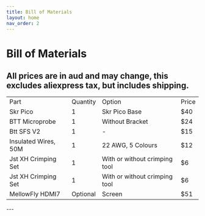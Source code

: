 ```yaml
---
title: Bill of Materials
layout: home
nav_order: 2
---
```



<h1>Bill of Materials</h1>
<h2><b>All prices are in aud and may change, this excludes aliexpress tax, but includes shipping.</b></h2>
<table>
    <tbody>
        <tr>
            <td>Part</td>
            <td>Quantity</td>
            <td>Option</td>
            <td>Price</td>
        </tr>
        <tr>
            <td>Skr Pico</td>
            <td>1</td>
            <td>Skr Pico Base</td>
            <td>$40</td>
        </tr>
        <tr>
            <td>BTT Microprobe</td>
            <td>1</td>
            <td>Without Bracket</td>
            <td>$24</td>
        </tr>
        </tr>
            <td>Btt SFS V2</td>
            <td>1</td>
            <td>-</td>
            <td>$15</td>
        </tr>
        <tr>
            <td>Insulated Wires, 50M</td>
            <td>1</td>
            <td>22 AWG, 5 Colours</td>
            <td>$12</td>
        </tr>
        <tr>
            <td>Jst XH Crimping Set</td>
            <td>1</td>
            <td>With or without crimping tool</td>
            <td>$6</td>
        </tr>
        <tr>
            <td>Jst XH Crimping Set</td>
            <td>1</td>
            <td>With or without crimping tool</td>
            <td>$6</td>
        </tr>
        <tr>
            <td>MellowFly HDMI7</td>
            <td>Optional</td>
            <td>Screen</td>
            <td>$51</td>
        </tr>
    </tbody>
</table>
---